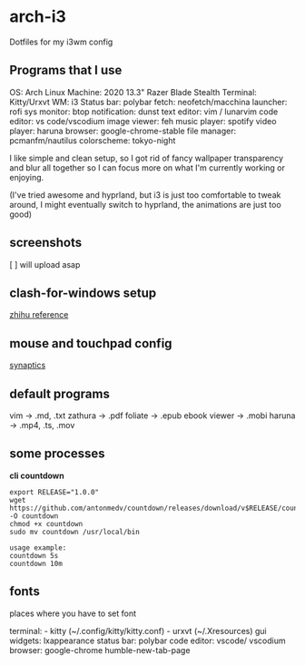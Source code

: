 # arch-i3
Dotfiles for my i3wm config

## Programs that I use

OS: Arch Linux
Machine: 2020 13.3" Razer Blade Stealth
Terminal: Kitty/Urxvt
WM: i3
Status bar: polybar
fetch: neofetch/macchina
launcher: rofi
sys monitor: btop
notification: dunst
text editor: vim / lunarvim
code editor: vs code/vscodium
image viewer: feh
music player: spotify
video player: haruna
browser: google-chrome-stable
file manager: pcmanfm/nautilus
colorscheme: tokyo-night

I like simple and clean setup, so I got rid of fancy wallpaper transparency
and blur all together so I can focus more on what I'm currently working or
enjoying.

(I've tried awesome and hyprland, but i3 is just too comfortable to tweak
around, I might eventually switch to hyprland, the animations are just too good)


## screenshots

[ ] will upload asap

## clash-for-windows setup

[zhihu reference](https://zhuanlan.zhihu.com/p/396272999)

## mouse and touchpad config

[synaptics](https://wiki.archlinux.org/title/Touchpad_Synaptics)

## default programs

vim -> .md, .txt
zathura -> .pdf
foliate -> .epub
ebook viewer -> .mobi
haruna -> .mp4, .ts, .mov

## some processes

**cli countdown**

```
export RELEASE="1.0.0"
wget https://github.com/antonmedv/countdown/releases/download/v$RELEASE/countdown_linux_amd64 -O countdown
chmod +x countdown
sudo mv countdown /usr/local/bin
```

```
usage example:
countdown 5s
countdown 10m
```

## fonts

places where you have to set font

terminal:
    - kitty (~/.config/kitty/kitty.conf)
    - urxvt (~/.Xresources)
gui widgets: lxappearance
status bar: polybar
code editor: vscode/ vscodium
browser: google-chrome humble-new-tab-page

